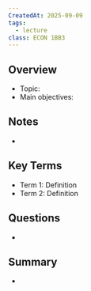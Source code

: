 ```yaml
---
CreatedAt: 2025-09-09
tags:
  - lecture
class: ECON 1BB3
---
```

## Overview
- Topic:
- Main objectives:

## Notes
- 

## Key Terms
- Term 1: Definition
- Term 2: Definition

## Questions
- 

## Summary
- 
